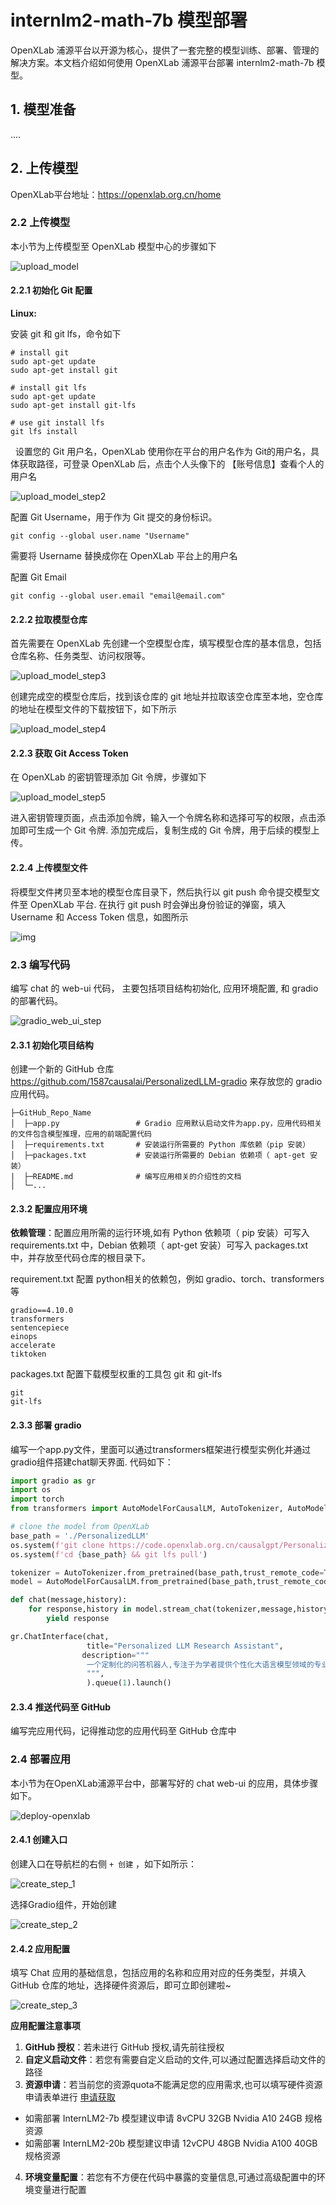 # internlm2-math-7b 模型部署

OpenXLab 浦源平台以开源为核心，提供了一套完整的模型训练、部署、管理的解决方案。本文档介绍如何使用 OpenXLab 浦源平台部署
internlm2-math-7b 模型。

## 1. 模型准备

....

## 2. 上传模型

OpenXLab平台地址：https://openxlab.org.cn/home

### 2.2 上传模型

本小节为上传模型至 OpenXLab 模型中心的步骤如下

![upload_model](./image/upload_model.png)

#### 2.2.1 初始化 Git 配置

**Linux:**

安装 git 和 git lfs，命令如下

```shell
# install git
sudo apt-get update
sudo apt-get install git

# install git lfs
sudo apt-get update
sudo apt-get install git-lfs

# use git install lfs
git lfs install
```

&nbsp;
设置您的 Git 用户名，OpenXLab 使用你在平台的用户名作为 Git的用户名，具体获取路径，可登录 OpenXLab 后，点击个人头像下的
【账号信息】查看个人的用户名

![upload_model_step2](./image/upload_model_step2.png)

配置 Git Username，用于作为 Git 提交的身份标识。

```shell
git config --global user.name "Username"
```

需要将 Username 替换成你在 OpenXLab 平台上的用户名

配置 Git Email

```shell
git config --global user.email "email@email.com"
```

#### 2.2.2 拉取模型仓库

首先需要在 OpenXLab 先创建一个空模型仓库，填写模型仓库的基本信息，包括仓库名称、任务类型、访问权限等。

![upload_model_step3](./image/upload_model_step3.png)

创建完成空的模型仓库后，找到该仓库的 git 地址并拉取该空仓库至本地，空仓库的地址在模型文件的下载按钮下，如下所示

![upload_model_step4](./image/upload_model_step4.png)

#### 2.2.3 获取 Git Access Token

在 OpenXLab 的密钥管理添加 Git 令牌，步骤如下

![upload_model_step5](./image/upload_model_step5.png)

进入密钥管理页面，点击添加令牌，输入一个令牌名称和选择可写的权限，点击添加即可生成一个 Git 令牌. 添加完成后，复制生成的 Git
令牌，用于后续的模型上传。

#### 2.2.4 上传模型文件

将模型文件拷贝至本地的模型仓库目录下，然后执行以 git push 命令提交模型文件至 OpenXLab 平台. 在执行 git push
时会弹出身份验证的弹窗，填入 Username 和 Access Token 信息，如图所示

![img](./image/upload_model_step9.png)


### 2.3 编写代码

编写 chat 的 web-ui 代码， 主要包括项目结构初始化, 应用环境配置, 和 gradio 的部署代码。

![gradio_web_ui_step](./image/gradio_web_ui_step.png)

#### 2.3.1 初始化项目结构

创建一个新的 GitHub 仓库 https://github.com/1587causalai/PersonalizedLLM-gradio 来存放您的 gradio 应用代码。

```shell
├─GitHub_Repo_Name
│  ├─app.py                 # Gradio 应用默认启动文件为app.py，应用代码相关的文件包含模型推理，应用的前端配置代码
│  ├─requirements.txt       # 安装运行所需要的 Python 库依赖（pip 安装）
│  ├─packages.txt           # 安装运行所需要的 Debian 依赖项（ apt-get 安装）
|  ├─README.md              # 编写应用相关的介绍性的文档
│  └─... 
```

#### 2.3.2 配置应用环境

**依赖管理**：配置应用所需的运行环境,如有 Python 依赖项（ pip 安装）可写入 requirements.txt 中，Debian 依赖项（ apt-get 安装）可写入 packages.txt 中，并存放至代码仓库的根目录下。

requirement.txt 配置 python相关的依赖包，例如 gradio、torch、transformers 等

```text
gradio==4.10.0
transformers
sentencepiece
einops
accelerate
tiktoken
```

packages.txt 配置下载模型权重的工具包 git 和 git-lfs

```text
git
git-lfs
```

#### 2.3.3 部署 gradio

编写一个app.py文件，里面可以通过transformers框架进行模型实例化并通过gradio组件搭建chat聊天界面. 代码如下：

```python
import gradio as gr
import os
import torch
from transformers import AutoModelForCausalLM, AutoTokenizer, AutoModel

# clone the model from OpenXLab
base_path = './PersonalizedLLM'
os.system(f'git clone https://code.openxlab.org.cn/causalgpt/PersonalizedLLM.git {base_path}')
os.system(f'cd {base_path} && git lfs pull')

tokenizer = AutoTokenizer.from_pretrained(base_path,trust_remote_code=True)
model = AutoModelForCausalLM.from_pretrained(base_path,trust_remote_code=True, torch_dtype=torch.float16).cuda()

def chat(message,history):
    for response,history in model.stream_chat(tokenizer,message,history,max_length=2048,top_p=0.7,temperature=1):
        yield response

gr.ChatInterface(chat,
                 title="Personalized LLM Research Assistant",
                description="""
                 一个定制化的问答机器人,专注于为学者提供个性化大语言模型领域的专业知识和有价值的参考资料。
                 """,
                 ).queue(1).launch()

```
#### 2.3.4 推送代码至 GitHub

编写完应用代码，记得推动您的应用代码至 GitHub 仓库中

### 2.4 部署应用

本小节为在OpenXLab浦源平台中，部署写好的 chat web-ui 的应用，具体步骤如下。

![deploy-openxlab](./image/deploy-openxlab.png)

#### 2.4.1 创建入口

创建入口在导航栏的右侧 `+ 创建` ，如下如所示：

![create_step_1](./image/create_step_1.png)

选择Gradio组件，开始创建

![create_step_2](./image/create_step_2.png)


#### 2.4.2 应用配置

填写 Chat 应用的基础信息，包括应用的名称和应用对应的任务类型，并填入 GitHub 仓库的地址，选择硬件资源后，即可立即创建啦~

![create_step_3](./image/create_step_3.png)


**应用配置注意事项**

1. **GitHub 授权**：若未进行 GitHub 授权,请先前往授权
2. **自定义启动文件**：若您有需要自定义启动的文件,可以通过配置选择启动文件的路径
3. **资源申请**：若当前您的资源quota不能满足您的应用需求,也可以填写硬件资源申请表单进行 [申请获取](https://openxlab.org.cn/apps/apply-hardware)
 * 如需部署 InternLM2-7b 模型建议申请 8vCPU 32GB Nvidia A10 24GB 规格资源
 * 如需部署 InternLM2-20b 模型建议申请 12vCPU 48GB Nvidia A100 40GB 规格资源
4. **环境变量配置**：若您有不方便在代码中暴露的变量信息,可通过高级配置中的环境变量进行配置 

